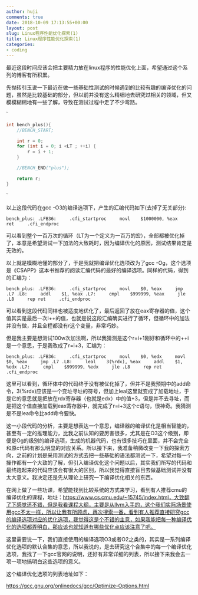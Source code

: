 ```yaml
---
author: huji
comments: true
date: 2018-10-09 17:13:55+00:00
layout: post
slug: Linux程序性能优化探索(1)
title: Linux程序性能优化探索(1)
categories:
- coding
---
```

最近这段时间应该会把主要精力放在linux程序的性能优化上面，希望通过这个系列的博客有所积累。



先抛砖引玉说一下最近在做一些基础性测试的时候遇到的比较有趣的编译优化的问题，虽然是比较基础的部分，但以前并没有这么精细地去研究过相关的领域，但又模模糊糊地有一些了解，导致在测试过程中走了不少弯路。



`

```c
int bench_plus(){
    //BENCH_START;

    int r = 0;
    for (int i = 0; i <LT ; ++i) {
        r = i + 1;
    }

    //BENCH_END("plus");

    return r;
}
```

`



以上这段代码在gcc -O3的编译选项下，产生的汇编代码如下(去掉了无关部分):

`
bench_plus:
.LFB36:
​    .cfi_startproc
​    movl    $1000000, %eax
​    ret
​    .cfi_endproc
`

可以看到整个一百万次的循环（LT为一个定义为一百万的宏），全部都被优化掉了，本意是希望测试一下加法的大致耗时，因为编译优化的原因，测试结果肯定是无效的。



以上就是模糊地懂的部分了，于是我就把编译优化选项改为了gcc -Og，这个选项是《CSAPP》这本书推荐的阅读汇编代码的最好的编译选项。同样的代码，得到的汇编为：

`
bench_plus:
.LFB36:
​    .cfi_startproc
​    movl    $0, %eax
​    jmp .L7
.L8:
​    addl    $1, %eax
.L7:
​    cmpl    $999999, %eax
​    jle .L8
​    rep ret
​    .cfi_endproc
`

可以看到这段代码同样也被适度地优化了，最后返回了放在eax寄存器的值，这个值其实是最后一次i++的值，也就是说这段汇编确实进行了循环，但循环中的加法并没有做，并且全程都没有r这个变量，非常巧妙。



但是我主要是想测试100w次加法啊，所以我猜测是这个r=i+1刚好和循环中的++i是一个意思，于是我改成了r=i+3，汇编为：

`
bench_plus:
.LFB36:
​    .cfi_startproc
​    movl    $0, %edx
​    movl    $0, %eax
​    jmp .L7
.L8:
​    leal    3(%rdx), %eax
​    addl    $1, %edx
.L7:
​    cmpl    $999999, %edx
​    jle .L8
​    rep ret
​    .cfi_endproc
`

这里可以看到，循环体中的代码终于没有被优化掉了，但并不是我预期中的add命令，3(%rdx)应该是一个变址寻址的符号，但加上leal这里就变成了加载地址，于是它的意思就是把放在rdx寄存器（也就是edx）中的值+3，但是并不去寻址，而是把这个值直接加载到eax寄存器中，就完成了r=i+3这个c语句，很神奇。我猜测是不是lea命令比add命令要快。



这一小段代码的分析，主要是想表达一个意思，编译器的编译优化是相当智能的，甚至有一定的推理能力，比我之前认知的要厉害很多，尤其是在O3这个级别，即便是Og的级别的编译选项，生成的机器代码，也有很多技巧在里面，并不会完全和原c代码有那么明显的对应关系。所以接下来，我准备稍微改变一下我的探索方向，之前的计划是采用测试的方式去把一些基础的语法都测试一下，希望对每一个操作都有一个大致的了解，但引入编译优化这个问题以后，其实我们所写的代码和最终跑起来的代码应该会有很大的区别，所以我觉得直接盲目去做基础测试并没有太大意义。我决定还是先从理论上研究一下编译优化相关的东西。



在网上做了一些功课，希望能找到比较系统的方式来学习，看到有人推荐cmu的编译优化的课程，地址：https://www.cs.cmu.edu/~15745/index.html，大致翻了下感觉还不错，但是我看课程大纲，主要是从llvm入手的，这个我们实际场景使用gcc不太一样，所以让我有所顾虑，再次搜索一番，看到有人推荐直接研究gcc的编译选项对应的优化选项，我觉得这是个不错的主意，如果我能把每一种编译优化的选项都弄明白，那应该也就知道有哪些优化点应该注意了吧。



这里需要说一下，我们直接使用的编译选项O3或者O2之类的，其实是一系列编译优化选项的默认合集的意思，所以我说的，是去研究这个合集中的每一个编译优化选项，我找了一下gcc官网的说明，还好有非常详细的列表，所以接下来我会去一项一项地搞明白这些选项的意义。



这个编译优化选项的列表地址如下：

https://gcc.gnu.org/onlinedocs/gcc/Optimize-Options.html
